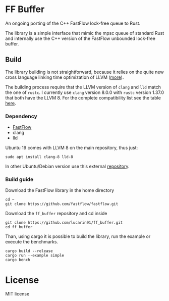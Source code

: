 # FF Buffer

An ongoing porting of the C++ FastFlow lock-free queue to Rust.

The library is a simple interface that mimic the mpsc queue of standard Rust and internally use the C++ version of the FastFlow unbounded lock-free buffer.

## Build
The library building is not straightforward, because it relies on the quite new cross language linking time optimization of LLVM ([more](http://blog.llvm.org/2019/09/closing-gap-cross-language-lto-between.html)).

The building process require that the LLVM version of `clang` and `lld` match the one of `rustc`. I currently use `clang` version 8.0.0 with `rustc` version 1.37.0 that both have the LLVM 8. For the complete compatibility list see the table [here](https://doc.rust-lang.org/rustc/linker-plugin-lto.html#toolchain-compatibility).

### Dependency 
- [FastFlow](https://github.com/fastflow/fastflow)
- clang
- lld

Ubuntu 19 comes with LLVM 8 on the main repository, thus just:
```
sudo apt install clang-8 lld-8
``` 
In other Ubuntu/Debian version use this external [repository](https://apt.llvm.org/).

### Build guide

Download the FastFlow library in the home directory
```
cd ~
git clone https://github.com/fastflow/fastflow.git
```

Download the `ff_buffer` repository and cd inside 
```
git clone https://github.com/lucarin91/ff_buffer.git
cd ff_buffer
```

Than, using cargo it is possible to build the library, run the example or execute the benchmarks.
```
cargo build --release
cargo run --example simple
cargo bench
```

# License
MIT license
